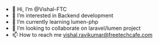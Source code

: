 - 👋 Hi, I’m @Vishal-FTC
- 👀 I’m interested in Backend development
- 🌱 I’m currently learning lumen-php
- 💞️ I’m looking to collaborate on laravel/lumen project
- 📫 How to reach me vishal.ravikumar@freetechcafe.com

<!---
Vishal-FTC/Vishal-FTC is a ✨ special ✨ repository because its `README.md` (this file) appears on your GitHub profile.
You can click the Preview link to take a look at your changes.
--->
